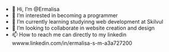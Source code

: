 - 👋 Hi, I’m @Ermalisa
- 👀 I’m interested in becoming a programmer
- 🌱 I’m currently learning studyinng web development at Skilvul
- 💞️ I’m looking to collaborate in website creation and design
- 📫 How to reach me can directly to my linkedin wwww.linkedin.com/in/ermalisa-s-m-a3a727200

<!---
Ermalisa/Ermalisa is a ✨ special ✨ repository because its `README.md` (this file) appears on your GitHub profile.
You can click the Preview link to take a look at your changes.
--->
